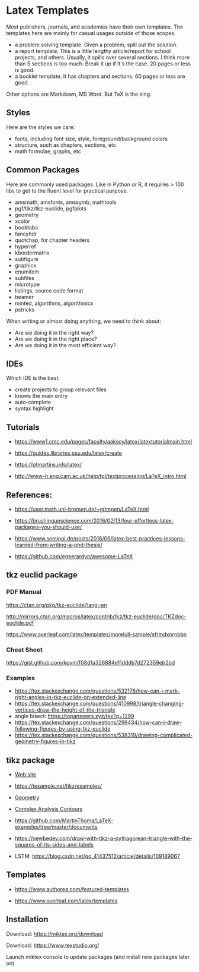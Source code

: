# Latex Templates

Most publishers, journals, and academies have their own templates. The 
templates here are mainly for casual usages outside of those scopes.
- a problem solving template. Given a problem, spill out the solution.
- a report template. This is a little lengthy article/report for school 
  projects, and others. Usually, it spills over several sections. I think more
  than 5 sections is too much. Break it up if it's the case. 20 pages or less
  is good.
- a booklet template. It has chapters and sections. 60 pages or less are good.

Other options are Markdown, MS Word. But TeX is the king.

## Styles

Here are the styles we care:
- fonts, including font size, style, foreground/background colors
- structure, such as chapters, sections, etc
- math formulae, graphs, etc

## Common Packages

Here are commonly used packages. Like in Python or R, it requires > 100 libs
to get to the fluent level for practical purpose.
- amsmath, amsfonts, amssymb, mathtools
- pgf/tikz/tkz-euclide, pgfplots
- geometry
- xcolor
- booktabs
- fancyhdr
- quotchap, for chapter headers
- hyperref
- kbordermatrix
- subfigure
- graphicx
- enumitem
- subfiles
- microtype
- listings, source code format
- beamer
- minted, algorithms, algorithmicx
- pstricks


When writing or almost doing anything, we need to think about:
- Are we doing it in the right way?
- Are we doing it in the right place?
- Are we doing it in the most efficient way?


## IDEs

Which IDE is the best:
- create projects to group relevant files
- knows the main entry
- auto-complete
- syntax highlight


## Tutorials

- https://www1.cmc.edu/pages/faculty/aaksoy/latex/latextutorialmain.html

- https://guides.libraries.psu.edu/latex/create

- https://ptmartins.info/latex/

- http://www-h.eng.cam.ac.uk/help/tpl/textprocessing/LaTeX_intro.html


## References:

- https://user.math.uni-bremen.de/~grimpen/LaTeX.html

- https://brushingupscience.com/2016/02/13/four-effortless-latex-packages-you-should-use/

- https://www.semipol.de/posts/2018/06/latex-best-practices-lessons-learned-from-writing-a-phd-thesis/

- https://github.com/egeerardyn/awesome-LaTeX

## tkz euclid package

### PDF Manual

https://ctan.org/pkg/tkz-euclide?lang=en

http://mirrors.ctan.org/macros/latex/contrib/tkz/tkz-euclide/doc/TKZdoc-euclide.pdf

https://www.overleaf.com/latex/templates/morelull-sample/sfrmdxnrnbbn


### Cheat Sheet

https://gist.github.com/kpym/f08d1a326884e11dddb7d272359eb2bd

### Examples
- https://tex.stackexchange.com/questions/532176/how-can-i-mark-right-angles-in-tkz-euclide-on-extended-line
- https://tex.stackexchange.com/questions/410998/triangle-changing-vertices-draw-the-height-of-the-triangle
- angle bisect: https://topanswers.xyz/tex?q=1299
- https://tex.stackexchange.com/questions/299434/how-can-i-draw-following-figures-by-using-tkz-euclide
- https://tex.stackexchange.com/questions/538319/drawing-complicated-geometry-figures-in-tikz

## tikz package

- [Web site](https://github.com/pgf-tikz/pgf)
- https://texample.net/tikz/examples/
- [Geometry](https://texample.net/tikz/examples/area/geometry/)

- [Complex Analysis Contours](https://sagodev.com/how-to-draw-these-closed-contours-diagrams-using-tikz-or-pstricks/)

- https://github.com/MartinThoma/LaTeX-examples/tree/master/documents

- https://newbedev.com/draw-with-tikz-a-pythagorean-triangle-with-the-squares-of-its-sides-and-labels

- LSTM: https://blog.csdn.net/qq_41437512/article/details/109189067
 

## Templates

- https://www.authorea.com/featured-templates

- https://www.overleaf.com/latex/templates

## Installation

Download: https://miktex.org/download

Download: https://www.texstudio.org/

Launch miktex console to update packages (and install new packages later on)

